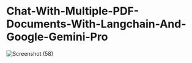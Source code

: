 # Chat-With-Multiple-PDF-Documents-With-Langchain-And-Google-Gemini-Pro
![Screenshot (58)](https://github.com/manojkumar206/Chat-With-Multiple-PDF-Documents-With-Langchain-And-Google-Gemini-Pro/assets/80051408/6fc42b85-9b52-403e-b8d1-d067f47c4423)

